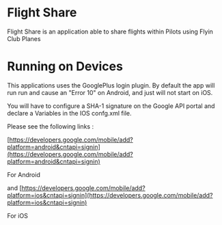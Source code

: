 # Flight Share #
Flight Share is an application able to share flights within Pilots using Flyin Club Planes
 
# Running on Devices #
This applications uses the GooglePlus login plugin. By default the app will run run and cause an "Error 10" on Android, and just will not start on iOS.

You will have to configure a SHA-1 signature on the Google API portal and declare a Variables in the IOS confg.xml file.

Please see the following links :

[https://developers.google.com/mobile/add?platform=android&cntapi=signin](https://developers.google.com/mobile/add?platform=android&cntapi=signin)

For Android

and 
[https://developers.google.com/mobile/add?platform=ios&cntapi=signin](https://developers.google.com/mobile/add?platform=ios&cntapi=signin)

For iOS